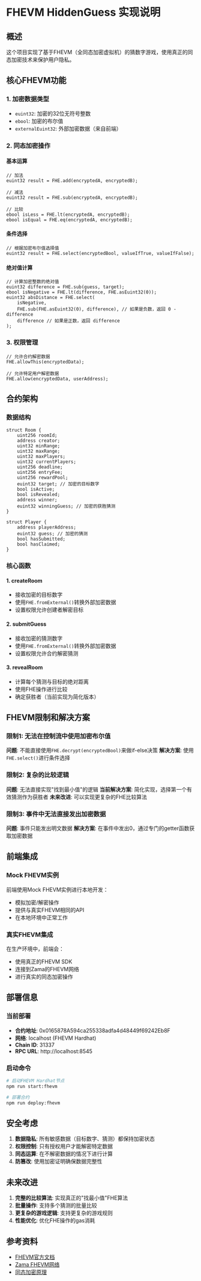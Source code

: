 # FHEVM HiddenGuess 实现说明

## 概述
这个项目实现了基于FHEVM（全同态加密虚拟机）的猜数字游戏，使用真正的同态加密技术来保护用户隐私。

## 核心FHEVM功能

### 1. 加密数据类型
- `euint32`: 加密的32位无符号整数
- `ebool`: 加密的布尔值
- `externalEuint32`: 外部加密数据（来自前端）

### 2. 同态加密操作

#### 基本运算
```solidity
// 加法
euint32 result = FHE.add(encryptedA, encryptedB);

// 减法
euint32 result = FHE.sub(encryptedA, encryptedB);

// 比较
ebool isLess = FHE.lt(encryptedA, encryptedB);
ebool isEqual = FHE.eq(encryptedA, encryptedB);
```

#### 条件选择
```solidity
// 根据加密布尔值选择值
euint32 result = FHE.select(encryptedBool, valueIfTrue, valueIfFalse);
```

#### 绝对值计算
```solidity
// 计算加密整数的绝对值
euint32 difference = FHE.sub(guess, target);
ebool isNegative = FHE.lt(difference, FHE.asEuint32(0));
euint32 absDistance = FHE.select(
    isNegative,
    FHE.sub(FHE.asEuint32(0), difference), // 如果是负数，返回 0 - difference
    difference // 如果是正数，返回 difference
);
```

### 3. 权限管理
```solidity
// 允许合约解密数据
FHE.allowThis(encryptedData);

// 允许特定用户解密数据
FHE.allow(encryptedData, userAddress);
```

## 合约架构

### 数据结构
```solidity
struct Room {
    uint256 roomId;
    address creator;
    uint32 minRange;
    uint32 maxRange;
    uint32 maxPlayers;
    uint32 currentPlayers;
    uint256 deadline;
    uint256 entryFee;
    uint256 rewardPool;
    euint32 target; // 加密的目标数字
    bool isActive;
    bool isRevealed;
    address winner;
    euint32 winningGuess; // 加密的获胜猜测
}

struct Player {
    address playerAddress;
    euint32 guess; // 加密的猜测
    bool hasSubmitted;
    bool hasClaimed;
}
```

### 核心函数

#### 1. createRoom
- 接收加密的目标数字
- 使用`FHE.fromExternal()`转换外部加密数据
- 设置权限允许创建者解密目标

#### 2. submitGuess
- 接收加密的猜测数字
- 使用`FHE.fromExternal()`转换外部加密数据
- 设置权限允许合约解密猜测

#### 3. revealRoom
- 计算每个猜测与目标的绝对距离
- 使用FHE操作进行比较
- 确定获胜者（当前实现为简化版本）

## FHEVM限制和解决方案

### 限制1: 无法在控制流中使用加密布尔值
**问题**: 不能直接使用`FHE.decrypt(encryptedBool)`来做if-else决策
**解决方案**: 使用`FHE.select()`进行条件选择

### 限制2: 复杂的比较逻辑
**问题**: 无法直接实现"找到最小值"的逻辑
**当前解决方案**: 简化实现，选择第一个有效猜测作为获胜者
**未来改进**: 可以实现更复杂的FHE比较算法

### 限制3: 事件中无法直接发出加密数据
**问题**: 事件只能发出明文数据
**解决方案**: 在事件中发出0，通过专门的getter函数获取加密数据

## 前端集成

### Mock FHEVM实例
前端使用Mock FHEVM实例进行本地开发：
- 模拟加密/解密操作
- 提供与真实FHEVM相同的API
- 在本地环境中正常工作

### 真实FHEVM集成
在生产环境中，前端会：
- 使用真正的FHEVM SDK
- 连接到Zama的FHEVM网络
- 进行真实的同态加密操作

## 部署信息

### 当前部署
- **合约地址**: 0x0165878A594ca255338adfa4d48449f69242Eb8F
- **网络**: localhost (FHEVM Hardhat)
- **Chain ID**: 31337
- **RPC URL**: http://localhost:8545

### 启动命令
```bash
# 启动FHEVM Hardhat节点
npm run start:fhevm

# 部署合约
npm run deploy:fhevm
```

## 安全考虑

1. **数据隐私**: 所有敏感数据（目标数字、猜测）都保持加密状态
2. **权限控制**: 只有授权用户才能解密特定数据
3. **同态运算**: 在不解密数据的情况下进行计算
4. **防篡改**: 使用加密证明确保数据完整性

## 未来改进

1. **完整的比较算法**: 实现真正的"找最小值"FHE算法
2. **批量操作**: 支持多个猜测的批量比较
3. **更复杂的游戏逻辑**: 支持更复杂的游戏规则
4. **性能优化**: 优化FHE操作的gas消耗

## 参考资料

- [FHEVM官方文档](https://docs.fhevm.org/)
- [Zama FHEVM网络](https://fhevm.zama.ai/)
- [同态加密原理](https://en.wikipedia.org/wiki/Homomorphic_encryption)
